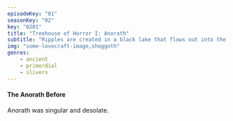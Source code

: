 ```yaml
---
episodeKey: "01"
seasonKey: "02"
key: "0201"
title: "Treehouse of Horror I: Anorath"
subtitle: "Ripples are created in a black lake that flows out into the ocean."
img: "some-lovecraft-image,shoggoth"
genres: 
    - ancient
    - primordial
    - slivers
---
```


#### The Anorath Before

Anorath was singular and desolate. 